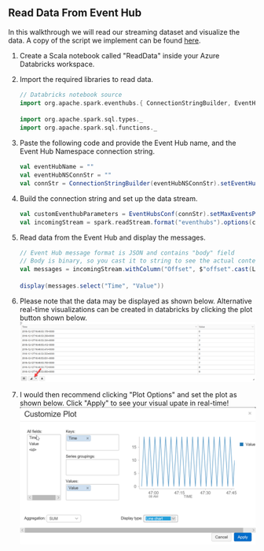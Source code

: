 ## Read Data From Event Hub
In this walkthrough we will read our streaming dataset and visualize the data. A copy of the script we implement can be found [here](../../code/ReadData.scala).

1. Create a Scala notebook called "ReadData" inside your Azure Databricks workspace. 

1. Import the required libraries to read data. 
    ```scala
    // Databricks notebook source
    import org.apache.spark.eventhubs.{ ConnectionStringBuilder, EventHubsConf, EventPosition }

    import org.apache.spark.sql.types._
    import org.apache.spark.sql.functions._
    ```

1. Paste the following code and provide the Event Hub name, and the Event Hub Namespace connection string. 
    ``` scala 
    val eventHubName = ""
    val eventHubNSConnStr = ""
    val connStr = ConnectionStringBuilder(eventHubNSConnStr).setEventHubName(eventHubName).build 
    ```

1. Build the connection string and set up the data stream. 
    ```scala
    val customEventhubParameters = EventHubsConf(connStr).setMaxEventsPerTrigger(5)
    val incomingStream = spark.readStream.format("eventhubs").options(customEventhubParameters.toMap).load()
    ```

1. Read data from the Event Hub and display the messages. 
    ```scala
    // Event Hub message format is JSON and contains "body" field
    // Body is binary, so you cast it to string to see the actual content of the message
    val messages = incomingStream.withColumn("Offset", $"offset".cast(LongType)).withColumn("Time", $"enqueuedTime".cast(TimestampType)).withColumn("Timestamp", $"enqueuedTime".cast(LongType)).withColumn("Value", $"body".cast(StringType).cast(LongType)).select("Offset", "Time", "Timestamp", "Value")

    display(messages.select("Time", "Value"))
    ```

1. Please note that the data may be displayed as shown below. Alternative real-time visualizations can be created in databricks by clicking the plot button shown below.  
![](./imgs/05_databricks_visual.png)

1. I would then recommend clicking "Plot Options" and set the plot as shown below. Click "Apply" to see your visual upate in real-time!  
![](./imgs/06_customized_plot.png)